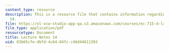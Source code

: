 ```yaml
---
content_type: resource
description: This is a resource file that contains information regarding lecture note
  14.
file: https://ol-ocw-studio-app-qa.s3.amazonaws.com/courses/ec-715-d-lab-disseminating-innovations-for-the-common-good-spring-2007/83b65cfedbfd4c6484fcc46d44611393_MITEC_715S07_notes14.pdf
file_type: application/pdf
resourcetype: Document
title: Lecture Notes 14
uid: 83b65cfe-dbfd-4c64-84fc-c46d44611393
---
```

